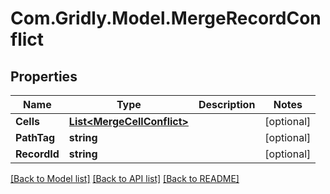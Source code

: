 
# Com.Gridly.Model.MergeRecordConflict

## Properties

Name | Type | Description | Notes
------------ | ------------- | ------------- | -------------
**Cells** | [**List&lt;MergeCellConflict&gt;**](MergeCellConflict.md) |  | [optional] 
**PathTag** | **string** |  | [optional] 
**RecordId** | **string** |  | [optional] 

[[Back to Model list]](../README.md#documentation-for-models)
[[Back to API list]](../README.md#documentation-for-api-endpoints)
[[Back to README]](../README.md)

